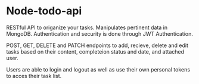 # Node-todo-api
RESTful API to origanize your tasks.
Manipulates pertinent data in MongoDB.
Authentication and security is done through JWT Authentication.

POST, GET, DELETE and PATCH endpoints to add, recieve, delete and edit tasks based on their content, 
completeion status and date, and attached user.

Users are able to login and logout as well as use their own personal tokens to acces their task list.

